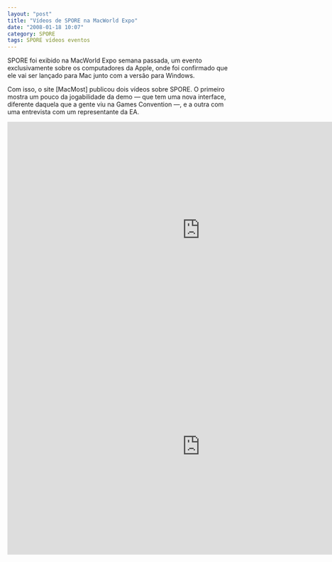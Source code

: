 ```yaml
---
layout: "post"
title: "Vídeos de SPORE na MacWorld Expo"
date: "2008-01-18 10:07"
category: SPORE
tags: SPORE vídeos eventos
---
```


SPORE foi exibido na MacWorld Expo semana passada, um evento exclusivamente sobre os computadores da Apple, onde foi confirmado que ele vai ser lançado para Mac junto com a versão para Windows.

Com isso, o site [MacMost] publicou dois vídeos sobre SPORE. O primeiro mostra um pouco da jogabilidade da demo — que tem uma nova interface, diferente daquela que a gente viu na Games Convention —, e a outra com uma entrevista com um representante da EA.

<iframe width="868" height="488" src="https://www.youtube.com/embed/-9K3_khPlA4" frameborder="0" allow="accelerometer; autoplay; encrypted-media; gyroscope; picture-in-picture" allowfullscreen></iframe>

<iframe width="868" height="488" src="https://www.youtube.com/embed/W944du-iK7o" frameborder="0" allow="accelerometer; autoplay; encrypted-media; gyroscope; picture-in-picture" allowfullscreen></iframe>
